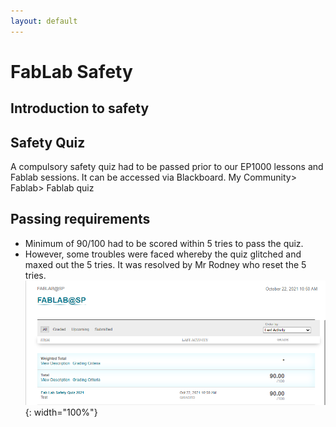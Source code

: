 ```yaml
---
layout: default
---
```


# FabLab Safety

## Introduction to safety

## Safety Quiz
A compulsory safety quiz had to be passed prior to our EP1000 lessons and Fablab sessions. It can be accessed via Blackboard. My Community> Fablab> Fablab quiz

## Passing requirements
-  Minimum of 90/100 had to be scored within 5 tries to pass the quiz.
-  However, some troubles were faced whereby the quiz glitched and maxed out the 5 tries. It was resolved by Mr Rodney who reset the 5 tries.
![](docs/images/safety.png){: width="100%"}

